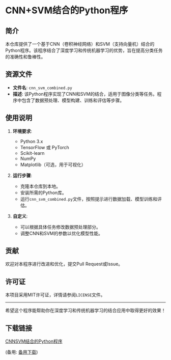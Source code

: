 # CNN+SVM结合的Python程序

## 简介

本仓库提供了一个基于CNN（卷积神经网络）和SVM（支持向量机）结合的Python程序。该程序结合了深度学习和传统机器学习的优势，旨在提高分类任务的准确性和鲁棒性。

## 资源文件

- **文件名**: `cnn_svm_combined.py`
- **描述**: 该Python程序实现了CNN和SVM的结合，适用于图像分类等任务。程序中包含了数据预处理、模型构建、训练和评估等步骤。

## 使用说明

1. **环境要求**:
   - Python 3.x
   - TensorFlow 或 PyTorch
   - Scikit-learn
   - NumPy
   - Matplotlib（可选，用于可视化）

2. **运行步骤**:
   - 克隆本仓库到本地。
   - 安装所需的Python库。
   - 运行`cnn_svm_combined.py`文件，按照提示进行数据加载、模型训练和评估。

3. **自定义**:
   - 可以根据具体任务修改数据预处理部分。
   - 调整CNN和SVM的参数以优化模型性能。

## 贡献

欢迎对本程序进行改进和优化，提交Pull Request或Issue。

## 许可证

本项目采用MIT许可证，详情请参阅`LICENSE`文件。

---

希望这个程序能帮助你在深度学习和传统机器学习的结合应用中取得更好的效果！

## 下载链接
[CNNSVM结合的Python程序](https://pan.quark.cn/s/05e14d05e498) 

(备用: [备用下载](https://pan.baidu.com/s/1TE5SlWwyFjpdi1Kp6M3bbQ?pwd=1234))
